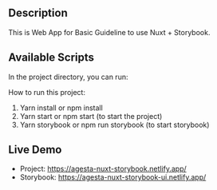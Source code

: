 ## Description
This is Web App for Basic Guideline to use Nuxt + Storybook.

## Available Scripts
In the project directory, you can run:

How to run this project:
1. Yarn install or npm install
2. Yarn start or npm start (to start the project)
3. Yarn storybook or npm run storybook (to start storybook)

## Live Demo
- Project: https://agesta-nuxt-storybook.netlify.app/
- Storybook: https://agesta-nuxt-storybook-ui.netlify.app/
